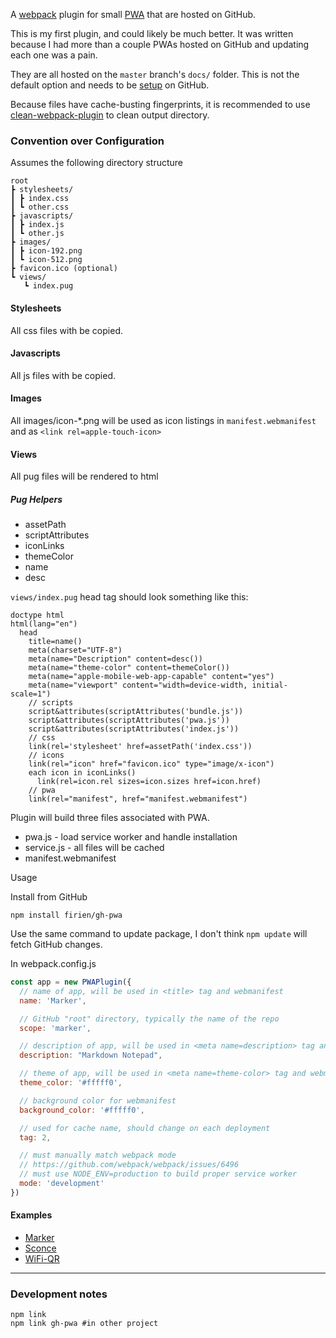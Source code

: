 A [webpack](https://webpack.js.org) plugin for small [PWA](https://developer.mozilla.org/en-US/docs/Web/Apps/Progressive) that are hosted on GitHub.

This is my first plugin, and could likely be much better. It was written because I had more than a couple PWAs hosted on GitHub and updating each one was a pain.

They are all hosted on the `master` branch's `docs/` folder. This is not the default option and needs to be [setup](https://help.github.com/articles/configuring-a-publishing-source-for-github-pages/#publishing-your-github-pages-site-from-a-docs-folder-on-your-master-branch) on GitHub.

Because files have cache-busting fingerprints, it is recommended to use [clean-webpack-plugin](https://github.com/johnagan/clean-webpack-plugin) to clean output directory.

### Convention over Configuration

Assumes the following directory structure

    root
    ┣ stylesheets/
    ┃ ┣ index.css
    ┃ ┗ other.css
    ┣ javascripts/
    ┃ ┣ index.js
    ┃ ┗ other.js
    ┣ images/
    ┃ ┣ icon-192.png
    ┃ ┗ icon-512.png
    ┣ favicon.ico (optional)
    ┗ views/
       ┗ index.pug

#### Stylesheets
All css files with be copied.

#### Javascripts
All js files with be copied.

#### Images
All images/icon-*.png will be used as icon listings in `manifest.webmanifest` and as `<link rel=apple-touch-icon>`

#### Views
All pug files will be rendered to html

##### Pug Helpers

* assetPath
* scriptAttributes
* iconLinks
* themeColor
* name
* desc

`views/index.pug` head tag should look something like this:

```pug
doctype html
html(lang="en")
  head
    title=name()
    meta(charset="UTF-8")
    meta(name="Description" content=desc())
    meta(name="theme-color" content=themeColor())
    meta(name="apple-mobile-web-app-capable" content="yes")
    meta(name="viewport" content="width=device-width, initial-scale=1")
    // scripts
    script&attributes(scriptAttributes('bundle.js'))
    script&attributes(scriptAttributes('pwa.js'))
    script&attributes(scriptAttributes('index.js'))
    // css
    link(rel='stylesheet' href=assetPath('index.css'))
    // icons
    link(rel="icon" href="favicon.ico" type="image/x-icon")
    each icon in iconLinks()
      link(rel=icon.rel sizes=icon.sizes href=icon.href)
    // pwa
    link(rel="manifest", href="manifest.webmanifest")
```

Plugin will build three files associated with PWA.

* pwa.js - load service worker and handle installation
* service.js - all files will be cached
* manifest.webmanifest

Usage

Install from GitHub

    npm install firien/gh-pwa

Use the same command to update package, I don't think `npm update` will fetch GitHub changes.

In webpack.config.js

```js
const app = new PWAPlugin({
  // name of app, will be used in <title> tag and webmanifest
  name: 'Marker',

  // GitHub "root" directory, typically the name of the repo
  scope: 'marker',

  // description of app, will be used in <meta name=description> tag and webmanifest
  description: "Markdown Notepad",

  // theme of app, will be used in <meta name=theme-color> tag and webmanifest
  theme_color: '#fffff0',

  // background color for webmanifest
  background_color: '#fffff0',

  // used for cache name, should change on each deployment
  tag: 2,

  // must manually match webpack mode
  // https://github.com/webpack/webpack/issues/6496
  // must use NODE_ENV=production to build proper service worker
  mode: 'development'
})
```

#### Examples

* [Marker](https://github.com/firien/marker)
* [Sconce](https://github.com/firien/sconce)
* [WiFi-QR](https://github.com/firien/wifi-qr)

---

### Development notes

    npm link
    npm link gh-pwa #in other project


